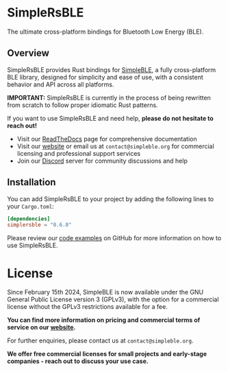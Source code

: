 # SimpleRsBLE

The ultimate cross-platform bindings for Bluetooth Low Energy (BLE).

## Overview

SimpleRsBLE provides Rust bindings for [SimpleBLE](https://github.com/OpenBluetoothToolbox/SimpleBLE/),
a fully cross-platform BLE library, designed for simplicity and ease of use, with a consistent behavior and API across all platforms.

**IMPORTANT:** SimpleRsBLE is currently in the process of being rewritten from scratch to follow proper idiomatic Rust patterns.

If you want to use SimpleRsBLE and need help, **please do not hesitate to reach out!**

- Visit our [ReadTheDocs](https://simpleble.readthedocs.io/en/latest/) page for comprehensive documentation
- Visit our [website](https://simpleble.org) or email us at `contact@simpleble.org` for commercial licensing and professional support services
- Join our [Discord](https://discord.gg/N9HqNEcvP3) server for community discussions and help

## Installation

You can add SimpleRsBLE to your project by adding the following lines to your `Cargo.toml`:

```toml
[dependencies]
simplersble = "0.6.0"
```

Please review our [code examples](https://github.com/OpenBluetoothToolbox/SimpleBLE/tree/main/examples/simplersble/src/bin) on GitHub for more information on how to use SimpleRsBLE.

# License

Since February 15th 2024, SimpleBLE is now available under the GNU General Public License version 3 (GPLv3), with the option for a commercial license without the GPLv3 restrictions available for a fee.

**You can find more information on pricing and commercial terms of service on our [website](https://simpleble.org).**

For further enquiries, please contact us at `contact@simpleble.org`.

**We offer free commercial licenses for small projects and early-stage companies - reach out to discuss your use case.**